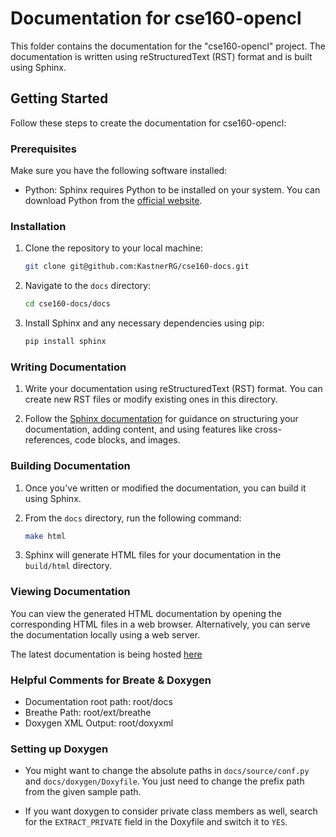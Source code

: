 # Documentation for cse160-opencl

This folder contains the documentation for the "cse160-opencl" project. The documentation is written using reStructuredText (RST) format and is built using Sphinx.

## Getting Started

Follow these steps to create the documentation for cse160-opencl:

### Prerequisites

Make sure you have the following software installed:

- Python: Sphinx requires Python to be installed on your system. You can download Python from the [official website](https://www.python.org/downloads/).

### Installation

1. Clone the repository to your local machine:

    ```bash
    git clone git@github.com:KastnerRG/cse160-docs.git
    ```

2. Navigate to the `docs` directory:

    ```bash
    cd cse160-docs/docs
    ```

3. Install Sphinx and any necessary dependencies using pip:

    ```bash
    pip install sphinx
    ```

### Writing Documentation

1. Write your documentation using reStructuredText (RST) format. You can create new RST files or modify existing ones in this directory.

2. Follow the [Sphinx documentation](https://www.sphinx-doc.org/en/master/) for guidance on structuring your documentation, adding content, and using features like cross-references, code blocks, and images.

### Building Documentation

1. Once you've written or modified the documentation, you can build it using Sphinx.

2. From the `docs` directory, run the following command:

    ```bash
    make html
    ```

3. Sphinx will generate HTML files for your documentation in the `build/html` directory.

### Viewing Documentation

You can view the generated HTML documentation by opening the corresponding HTML files in a web browser. Alternatively, you can serve the documentation locally using a web server.

The latest documentation is being hosted [here](https://docs-cse160.readthedocs.io/en/latest/)

### Helpful Comments for Breate & Doxygen

- Documentation root path: root/docs
- Breathe Path: root/ext/breathe
- Doxygen XML Output: root/doxyxml

### Setting up Doxygen

- You might want to change the absolute paths in `docs/source/conf.py` and `docs/doxygen/Doxyfile`. You just need to change the prefix path from the given sample path.

- If you want doxygen to consider private class members as well, search for the `EXTRACT_PRIVATE` field in the Doxyfile and switch it to `YES`.
